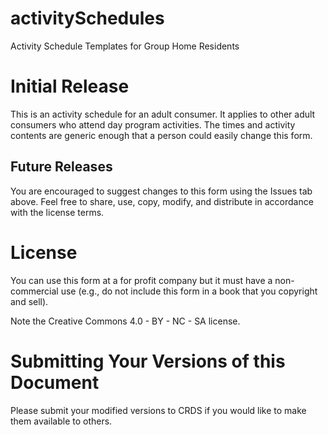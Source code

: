 # activitySchedules
Activity Schedule Templates for Group Home Residents

# Initial Release
This is an activity schedule for an adult consumer. It applies to other adult consumers who attend day program activities. The times and activity contents are generic enough that a person could easily change this form.

## Future Releases
You are encouraged to suggest changes to this form using the Issues tab above. Feel free to share, use, copy, modify, and distribute in accordance with the license terms. 

# License
You can use this form at a for profit company but it must have a non-commercial use (e.g., do not include this form in a book that you copyright and sell).

Note the Creative Commons 4.0 - BY - NC - SA license.

# Submitting Your Versions of this Document
Please submit your modified versions to CRDS if you would like to make them available to others.
